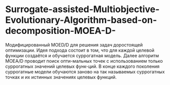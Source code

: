 # Surrogate-assisted-Multiobjective-Evolutionary-Algorithm-based-on-decomposition-MOEA-D-
Модифицированный MOED/D для решения задач доростоящей оптимизации. Идея подхода состоит в том, что для каждой целевой функции создаётся и обучается суррогатная модель. Далее алгоритм MOEA/D проводит поиск опти-мальных точек с использованием только суррогатных значений целевых функ-ций. В конце каждого поколения суррогатные модели обучаются заново на так называемых суррогатных точках и их истинных значениях целевых функций.
